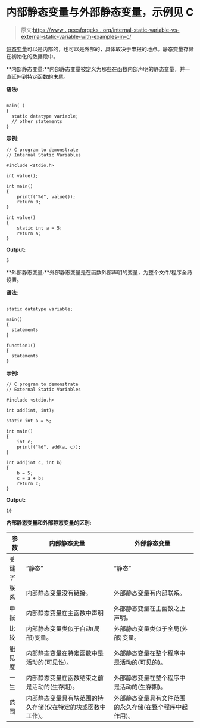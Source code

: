 # 内部静态变量与外部静态变量，示例见 C

> 原文:[https://www . geesforgeks . org/internal-static-variable-vs-external-static-variable-with-examples-in-c/](https://www.geeksforgeeks.org/internal-static-variable-vs-external-static-variable-with-examples-in-c/)

[静态变量](https://www.geeksforgeeks.org/static-variables-in-c/)可以是内部的，也可以是外部的，具体取决于申报的地点。静态变量存储在初始化的数据段中。

**内部静态变量:**内部静态变量被定义为那些在函数内部声明的静态变量，并一直延伸到特定函数的末尾。

**语法:**

```

main( ) 
{
  static datatype variable;
  // other statements
}

```

**示例:**

```
// C program to demonstrate
// Internal Static Variables

#include <stdio.h>

int value();

int main()
{
    printf("%d", value());
    return 0;
}

int value()
{
    static int a = 5;
    return a;
}
```

**Output:**

```
5

```

**外部静态变量:**外部静态变量是在函数外部声明的变量，为整个文件/程序全局设置。

**语法:**

```

static datatype variable;

main()
{
  statements
}

function1()
{
  statements
}

```

**示例:**

```
// C program to demonstrate
// External Static Variables

#include <stdio.h>

int add(int, int);

static int a = 5;

int main()
{
    int c;
    printf("%d", add(a, c));
}

int add(int c, int b)
{
    b = 5;
    c = a + b;
    return c;
}
```

**Output:**

```
10

```

**内部静态变量和外部静态变量的区别:**

| 参数 | 内部静态变量 | 外部静态变量 |
| --- | --- | --- |
| 关键字 | “静态” | “静态” |
| 联系 | 内部静态变量没有链接。 | 外部静态变量有内部联系。 |
| 申报 | 内部静态变量在主函数中声明 | 外部静态变量在主函数之上声明。 |
| 比较 | 内部静态变量类似于自动(局部)变量。 | 外部静态变量类似于全局(外部)变量。 |
| 能见度 | 内部静态变量在特定函数中是活动的(可见性)。 | 外部静态变量在整个程序中是活动的(可见的)。 |
| 一生 | 内部静态变量在函数结束之前是活动的(生存期)。 | 外部静态变量在整个程序中是活动的(生存期)。 |
| 范围 | 内部静态变量具有块范围的持久存储(仅在特定的块或函数中工作)。 | 外部静态变量具有文件范围的永久存储(在整个程序中起作用)。 |